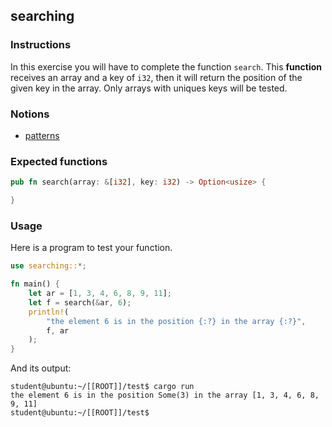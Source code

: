 ## searching

### Instructions

In this exercise you will have to complete the function `search`.
This **function** receives an array and a key of `i32`, then it will return the position
of the given key in the array.
Only arrays with uniques keys will be tested.

### Notions

- [patterns](https://doc.rust-lang.org/book/ch18-00-patterns.html)

### Expected functions

```rust
pub fn search(array: &[i32], key: i32) -> Option<usize> {

}
```

### Usage

Here is a program to test your function.

```rust
use searching::*;

fn main() {
    let ar = [1, 3, 4, 6, 8, 9, 11];
    let f = search(&ar, 6);
    println!(
        "the element 6 is in the position {:?} in the array {:?}",
        f, ar
    );
}
```

And its output:

```console
student@ubuntu:~/[[ROOT]]/test$ cargo run
the element 6 is in the position Some(3) in the array [1, 3, 4, 6, 8, 9, 11]
student@ubuntu:~/[[ROOT]]/test$
```
